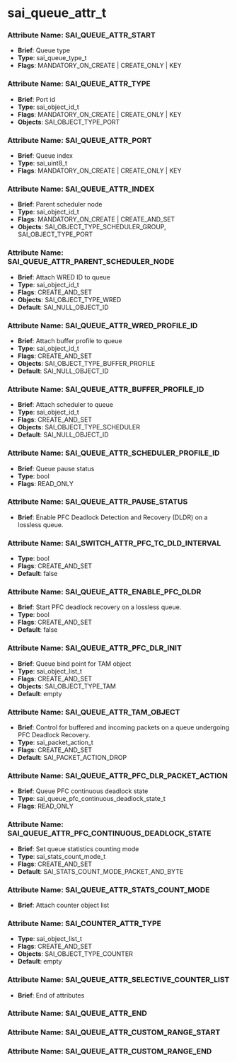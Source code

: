 # **sai_queue_attr_t**
### Attribute Name: **SAI_QUEUE_ATTR_START**
- **Brief**: Queue type
- **Type**: sai_queue_type_t
- **Flags**: MANDATORY_ON_CREATE | CREATE_ONLY | KEY

### Attribute Name: **SAI_QUEUE_ATTR_TYPE**
- **Brief**: Port id
- **Type**: sai_object_id_t
- **Flags**: MANDATORY_ON_CREATE | CREATE_ONLY | KEY
- **Objects**: SAI_OBJECT_TYPE_PORT

### Attribute Name: **SAI_QUEUE_ATTR_PORT**
- **Brief**: Queue index
- **Type**: sai_uint8_t
- **Flags**: MANDATORY_ON_CREATE | CREATE_ONLY | KEY

### Attribute Name: **SAI_QUEUE_ATTR_INDEX**
- **Brief**: Parent scheduler node
- **Type**: sai_object_id_t
- **Flags**: MANDATORY_ON_CREATE | CREATE_AND_SET
- **Objects**: SAI_OBJECT_TYPE_SCHEDULER_GROUP, SAI_OBJECT_TYPE_PORT

### Attribute Name: **SAI_QUEUE_ATTR_PARENT_SCHEDULER_NODE**
- **Brief**: Attach WRED ID to queue
- **Type**: sai_object_id_t
- **Flags**: CREATE_AND_SET
- **Objects**: SAI_OBJECT_TYPE_WRED
- **Default**: SAI_NULL_OBJECT_ID

### Attribute Name: **SAI_QUEUE_ATTR_WRED_PROFILE_ID**
- **Brief**: Attach buffer profile to queue
- **Type**: sai_object_id_t
- **Flags**: CREATE_AND_SET
- **Objects**: SAI_OBJECT_TYPE_BUFFER_PROFILE
- **Default**: SAI_NULL_OBJECT_ID

### Attribute Name: **SAI_QUEUE_ATTR_BUFFER_PROFILE_ID**
- **Brief**: Attach scheduler to queue
- **Type**: sai_object_id_t
- **Flags**: CREATE_AND_SET
- **Objects**: SAI_OBJECT_TYPE_SCHEDULER
- **Default**: SAI_NULL_OBJECT_ID

### Attribute Name: **SAI_QUEUE_ATTR_SCHEDULER_PROFILE_ID**
- **Brief**: Queue pause status
- **Type**: bool
- **Flags**: READ_ONLY

### Attribute Name: **SAI_QUEUE_ATTR_PAUSE_STATUS**
- **Brief**: Enable PFC Deadlock Detection and Recovery (DLDR) on a lossless queue.

### Attribute Name: **SAI_SWITCH_ATTR_PFC_TC_DLD_INTERVAL**
- **Type**: bool
- **Flags**: CREATE_AND_SET
- **Default**: false

### Attribute Name: **SAI_QUEUE_ATTR_ENABLE_PFC_DLDR**
- **Brief**: Start PFC deadlock recovery on a lossless queue.
- **Type**: bool
- **Flags**: CREATE_AND_SET
- **Default**: false

### Attribute Name: **SAI_QUEUE_ATTR_PFC_DLR_INIT**
- **Brief**: Queue bind point for TAM object
- **Type**: sai_object_list_t
- **Flags**: CREATE_AND_SET
- **Objects**: SAI_OBJECT_TYPE_TAM
- **Default**: empty

### Attribute Name: **SAI_QUEUE_ATTR_TAM_OBJECT**
- **Brief**: Control for buffered and incoming packets on a queue undergoing PFC Deadlock Recovery.
- **Type**: sai_packet_action_t
- **Flags**: CREATE_AND_SET
- **Default**: SAI_PACKET_ACTION_DROP

### Attribute Name: **SAI_QUEUE_ATTR_PFC_DLR_PACKET_ACTION**
- **Brief**: Queue PFC continuous deadlock state
- **Type**: sai_queue_pfc_continuous_deadlock_state_t
- **Flags**: READ_ONLY

### Attribute Name: **SAI_QUEUE_ATTR_PFC_CONTINUOUS_DEADLOCK_STATE**
- **Brief**: Set queue statistics counting mode
- **Type**: sai_stats_count_mode_t
- **Flags**: CREATE_AND_SET
- **Default**: SAI_STATS_COUNT_MODE_PACKET_AND_BYTE

### Attribute Name: **SAI_QUEUE_ATTR_STATS_COUNT_MODE**
- **Brief**: Attach counter object list

### Attribute Name: **SAI_COUNTER_ATTR_TYPE**
- **Type**: sai_object_list_t
- **Flags**: CREATE_AND_SET
- **Objects**: SAI_OBJECT_TYPE_COUNTER
- **Default**: empty

### Attribute Name: **SAI_QUEUE_ATTR_SELECTIVE_COUNTER_LIST**
- **Brief**: End of attributes

### Attribute Name: **SAI_QUEUE_ATTR_END**

### Attribute Name: **SAI_QUEUE_ATTR_CUSTOM_RANGE_START**

### Attribute Name: **SAI_QUEUE_ATTR_CUSTOM_RANGE_END**



